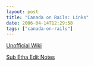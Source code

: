 ```yaml
---
layout: post
title: "Canada on Rails: Links"
date: 2006-04-14T12:29:58
tags: ["canada-on-rails"]
---
```


<p><a href="http://www.seedwiki.com/wiki/canada_on_rails/">Unofficial Wiki</a></p>

<p><a href="http://blog.zenspider.com/archives/2006/04/canadaonrails_d.html">Sub Etha Edit Notes</a></p>


